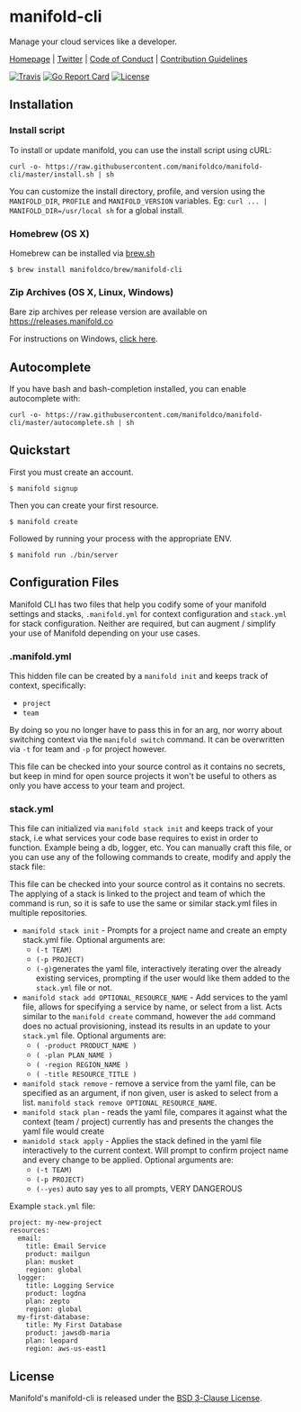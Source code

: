 # manifold-cli

Manage your cloud services like a developer.

[Homepage](https://manifold.co) |
[Twitter](https://twitter.com/manifoldco) |
[Code of Conduct](./CODE_OF_CONDUCT.md) |
[Contribution Guidelines](./.github/CONTRIBUTING.md)

[![Travis](https://img.shields.io/travis/manifoldco/manifold-cli/master.svg)](https://travis-ci.org/manifoldco/manifold-cli)
[![Go Report Card](https://goreportcard.com/badge/github.com/manifoldco/manifold-cli)](https://goreportcard.com/report/github.com/manifoldco/manifold-cli)
[![License](https://img.shields.io/badge/license-BSD-blue.svg)](./LICENSE.md)


## Installation

### Install script

To install or update manifold, you can use the install script using cURL:

```
curl -o- https://raw.githubusercontent.com/manifoldco/manifold-cli/master/install.sh | sh
```

You can customize the install directory, profile, and version using the
`MANIFOLD_DIR`, `PROFILE` and `MANIFOLD_VERSION` variables. Eg: `curl ... |
MANIFOLD_DIR=/usr/local sh` for a global install.

### Homebrew (OS X)

Homebrew can be installed via [brew.sh](http://brew.sh)

```
$ brew install manifoldco/brew/manifold-cli
```

### Zip Archives (OS X, Linux, Windows)

Bare zip archives per release version are available on https://releases.manifold.co

For instructions on Windows, [click here](./.github/WINDOWS.md).


## Autocomplete

If you have bash and bash-completion installed, you can enable autocomplete with:
```
curl -o- https://raw.githubusercontent.com/manifoldco/manifold-cli/master/autocomplete.sh | sh
```

## Quickstart

First you must create an account.

```
$ manifold signup
```

Then you can create your first resource.

```
$ manifold create
```

Followed by running your process with the appropriate ENV.

```
$ manifold run ./bin/server
```

## Configuration Files

Manifold CLI has two files that help you codify some of your manifold settings and stacks, `.manifold.yml` for context configuration and `stack.yml` for stack configuration.  Neither are required, but can augment / simplify your use of Manifold depending on your use cases.  

### .manifold.yml

This hidden file can be created by a `manifold init` and keeps track of context, specifically:
- `project`
- `team` 

By doing so you no longer have to pass this in for an arg, nor worry about switching context via the `manifold switch` command.  It can be overwritten via `-t` for team and `-p` for project however.  

This file can be checked into your source control as it contains no secrets, but keep in mind for open source projects it won't be useful to others as only you have access  to your team and project.

### stack.yml

This file can initialized via `manifold stack init` and keeps track of your stack, i.e what services your code base requires to exist in order to function. Example being a db, logger, etc.  You can manually craft this file, or you can use any of the following commands to create, modify and apply the stack file:

This file can be checked into your source control as it contains no secrets.  The applying of a stack is linked to the project and team of which the command is run, so it is safe to use the same or similar stack.yml files in multiple repositories.

- `manifold stack init` - Prompts for a project name and create an empty stack.yml file.  Optional arguments are:
    - `(-t TEAM)`
    - `(-p PROJECT)`
    - `(-g)`generates the yaml file, interactively iterating over the already existing services, prompting if the user would like them added to the `stack.yml` file or not.
- `manifold stack add OPTIONAL_RESOURCE_NAME` - Add services to the yaml file, allows for specifying a service by name, or select from a list.  Acts similar to the `manifold create` command, however the `add` command does no actual provisioning, instead its results in an update to your `stack.yml` file.  Optional arguments are:
  - `( -product PRODUCT_NAME )`
  - `( -plan PLAN_NAME )`
  - `( -region REGION_NAME )`
  - `( -title RESOURCE_TITLE )`
- `manifold stack remove` - remove a service from the yaml file, can be specified as an argument, if non given, user is asked to select from a list.  `manifold stack remove OPTIONAL_RESOURCE_NAME`. 
- `manifold stack plan` - reads the yaml file, compares it against what the context (team / project) currently has and presents the changes the yaml file would create
- `manidold stack apply` - Applies the stack defined in the yaml file interactively to the current context.  Will prompt to confirm project name and every change to be applied.  Optional arguments are:
  - `(-t TEAM)`
  - `(-p PROJECT)`
  - `(--yes)` auto say yes to all prompts, VERY DANGEROUS


Example `stack.yml` file:
```
project: my-new-project
resources:
  email:
    title: Email Service
    product: mailgun
    plan: musket
    region: global
  logger:
    title: Logging Service
    product: logdna
    plan: zepto
    region: global
  my-first-database:
    title: My First Database
    product: jawsdb-maria
    plan: leopard
    region: aws-us-east1

```

## License

Manifold's manifold-cli is released under the [BSD 3-Clause License](./LICENSE.md).